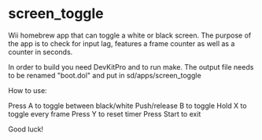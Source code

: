 # screen_toggle
Wii homebrew app that can toggle a white or black screen. The purpose of the app is to check for input lag, features a frame counter as well as a counter in seconds.

In order to build you need DevKitPro and to run make. The output file needs to be renamed "boot.dol" and put in sd/apps/screen_toggle

How to use:

Press A to toggle between black/white
Push/release B to toggle
Hold X to toggle every frame
Press Y to reset timer
Press Start to exit

Good luck!
